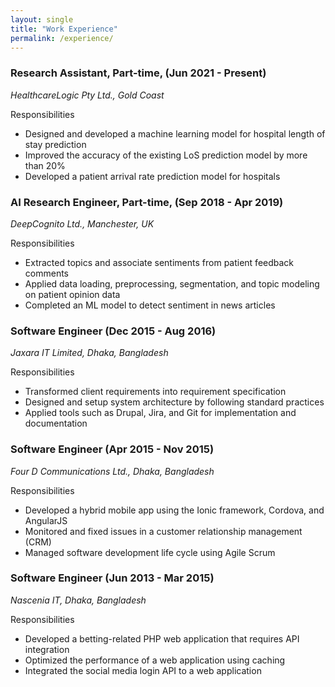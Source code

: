 ```yaml
---
layout: single
title: "Work Experience"
permalink: /experience/
---
```

### Research Assistant, Part-time, (Jun 2021 - Present)
*HealthcareLogic Pty Ltd., Gold Coast*

Responsibilities 
- Designed and developed a machine learning model for hospital length of stay prediction
- Improved the accuracy of the existing LoS prediction model by more than 20%
- Developed a patient arrival rate prediction model for hospitals

### AI Research Engineer, Part-time, (Sep 2018 - Apr 2019)
*DeepCognito Ltd., Manchester, UK*

Responsibilities 
- Extracted topics and associate sentiments from patient feedback comments
- Applied data loading, preprocessing, segmentation, and topic modeling on patient opinion data
- Completed an ML model to detect sentiment in news articles

### Software Engineer (Dec 2015 - Aug 2016)
*Jaxara IT Limited, Dhaka, Bangladesh*

Responsibilities 
- Transformed client requirements into requirement specification
- Designed and setup system architecture by following standard practices
- Applied tools such as Drupal, Jira, and Git for implementation and documentation
  
### Software Engineer (Apr 2015 - Nov 2015)
*Four D Communications Ltd., Dhaka, Bangladesh*

Responsibilities 
- Developed a hybrid mobile app using the Ionic framework, Cordova, and AngularJS
- Monitored and fixed issues in a customer relationship management (CRM)
- Managed software development life cycle using Agile Scrum
  
### Software Engineer (Jun 2013 - Mar 2015)
*Nascenia IT, Dhaka, Bangladesh*

Responsibilities 
- Developed a betting-related PHP web application that requires API integration
- Optimized the performance of a web application using caching
- Integrated the social media login API to a web application

